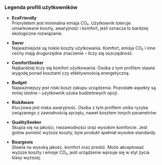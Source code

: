 
### Legenda profili użytkowników

- **EcoFriendly**  
  Priorytetem jest minimalna emisja CO₂. Użytkownik toleruje umiarkowane koszty, awaryjność i komfort, jeśli oznacza to bardziej ekologiczne rozwiązanie.

- **Saver**  
  Najważniejsze są niskie koszty użytkowania. Komfort, emisja CO₂ i inne cechy mają drugorzędne znaczenie – liczy się oszczędność.

- **ComfortSeeker**  
  Najbardziej liczy się komfort użytkowania. Osoba z tym profilem stawia wygodę ponad kosztami czy efektywnością energetyczną.

- **Budget**  
  Najważniejszy jest niski koszt zakupu urządzenia. Pozostałe aspekty są mniej istotne – użytkownik szuka budżetowych opcji.

- **RiskAware**  
  Kluczowa jest niska awaryjność. Osoba z tym profilem unika ryzyka związanego z zawodnością sprzętu, nawet kosztem innych parametrów.

- **QualitySeeker**  
  Skupia się na jakości, niezawodności oraz wysokim komforcie. Jest gotów ponieść wyższe koszty, byle produkt spełniał wysokie standardy.

- **Bourgeois**  
  Stawia na wysoką jakość, komfort oraz prestiż. Może akceptować wyższe koszty i emisje CO₂, jeśli urządzenie wpisuje się w styl życia klasy wyższej.
